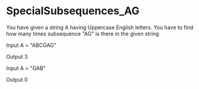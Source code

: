 # SpecialSubsequences_AG
You have given a string A having Uppercase English letters.
You have to find how many times subsequence "AG" is there in the given string

Input
A = "ABCGAG"

Output
3

Input
A = "GAB"

Output
0

